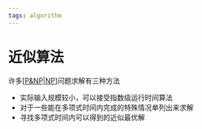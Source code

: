 ```yaml
---
tags: algorithm
---
```


# 近似算法

许多[[P&NP|NP]]问题求解有三种方法

- 实际输入规模较小，可以接受指数级运行时间算法
- 对于一些能在多项式时间内完成的特殊情况单列出来求解
- 寻找多项式时间内可以得到的近似最优解

[//begin]: # "Autogenerated link references for markdown compatibility"
[P&NP|NP]: ../../math/P&NP.md "P&NP"
[//end]: # "Autogenerated link references"
